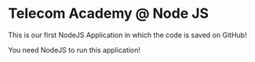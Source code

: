# Telecom Academy @ Node JS

This is our first NodeJS Application in which the code is saved on GitHub!

You need NodeJS to run this application!